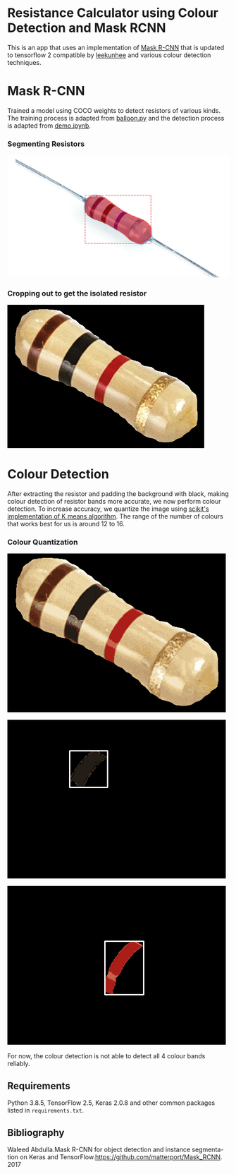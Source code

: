 # Resistance Calculator using Colour Detection and Mask RCNN

This is an app that uses an implementation of [Mask R-CNN](https://arxiv.org/abs/1703.06870) that is updated to tensorflow 2 compatible by [leekunhee](https://github.com/leekunhee/Mask_RCNN/tree/master) and various colour detection techniques.

# Mask R-CNN
Trained a model using COCO weights to detect resistors of various kinds. The training process is adapted from [balloon.py](samples/balloon/balloon.py) and the detection process is adapted from [demo.ipynb](samples/demo.ipynb).

### Segmenting Resistors
![Resistor Segmentation](assets/resistor_detect.png)

### Cropping out to get the isolated resistor
![Resistor Mask](assets/resistor_mask.png)

# Colour Detection
After extracting the resistor and padding the background with black, making colour detection of resistor bands more accurate, we now perform colour detection. To increase accuracy, we quantize the image using [scikit's implementation of K means algorithm](https://scikit-learn.org/stable/auto_examples/cluster/plot_color_quantization.html#:~:text=Performs%20a%20pixel%2Dwise%20Vector,preserving%20the%20overall%20appearance%20quality.). The range of the number of colours that works best for us is around 12 to 16. 

### Colour Quantization
![Image after Colour Quantization](assets/quantized_image.png)

![Identifying each colour](assets/testbrown-127.png)

![Identifying each colour](assets/testred-3.png)

For now, the colour detection is not able to detect all 4 colour bands reliably. 

## Requirements
Python 3.8.5, TensorFlow 2.5, Keras 2.0.8 and other common packages listed in `requirements.txt`.

## Bibliography
Waleed Abdulla.Mask R-CNN for object detection and instance segmenta-tion on Keras and TensorFlow.https://github.com/matterport/Mask_RCNN. 2017